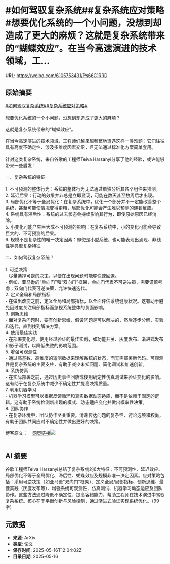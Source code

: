 # #如何驾驭复杂系统##复杂系统应对策略#想要优化系统的一个小问题，没想到却造成了更大的麻烦？这就是复杂系统带来的“蝴蝶效应”。在当今高速演进的技术领域，工...

**URL**: https://weibo.com/6105753431/Ps66C1RRD

## 原始摘要

<a href="https://m.weibo.cn/search?containerid=231522type%3D1%26t%3D10%26q%3D%23%E5%A6%82%E4%BD%95%E9%A9%BE%E9%A9%AD%E5%A4%8D%E6%9D%82%E7%B3%BB%E7%BB%9F%23&amp;extparam=%23%E5%A6%82%E4%BD%95%E9%A9%BE%E9%A9%AD%E5%A4%8D%E6%9D%82%E7%B3%BB%E7%BB%9F%23" data-hide=""><span class="surl-text">#如何驾驭复杂系统#</span></a><a href="https://m.weibo.cn/search?containerid=231522type%3D1%26t%3D10%26q%3D%23%E5%A4%8D%E6%9D%82%E7%B3%BB%E7%BB%9F%E5%BA%94%E5%AF%B9%E7%AD%96%E7%95%A5%23&amp;extparam=%23%E5%A4%8D%E6%9D%82%E7%B3%BB%E7%BB%9F%E5%BA%94%E5%AF%B9%E7%AD%96%E7%95%A5%23" data-hide=""><span class="surl-text">#复杂系统应对策略#</span></a><br><br>想要优化系统的一个小问题，没想到却造成了更大的麻烦？<br><br>这就是复杂系统带来的“蝴蝶效应”。<br><br>在当今高速演进的技术领域，工程师们越来越频繁地遭遇这样一类难题：它们往往具有高度不确定性、涉及多维度因素交织，且无法通过标准化方案简单套用。<br><br>针对这类复杂系统，来自谷歌的工程师Teiva Harsanyi分享了他的经验，或许能够带来一些启发：<br><br>一、复杂系统的特征<br><br>1. 不可预测的整体行为：系统的整体行为无法通过单独分析其各个组件来预测。<br>2. 延迟后果：行动的效果并非总是立即显现，可能在数天甚至数周后才出现。<br>3. 局部优化不等于全局优化：在复杂系统中，优化一个部分并不一定能改善整个系统，甚至可能使情况变得更糟，局部优化可能会产生难以预测的连锁反应。<br>4. 系统具有滞后性：系统的过去状态会持续影响其行为，即使原始原因已经消除。<br>5. 小变化可能产生巨大或不可预测的影响：在复杂系统中，小的变化可能会导致巨大的、不可预测的后果。<br>6. 规模不是复杂性的唯一决定因素：即使是小型系统，也可能表现出涌现、非线性等典型复杂特征<br><br>二、如何驾驭复杂系统？<br><br>1. 可逆决策<br>  - 尽量选择可逆的决策，以便在出现问题时能够快速回退。<br>  - 例如，亚马逊的“单向门”和“双向门”框架，单向门代表不可逆决策，需要谨慎考虑；双向门代表可逆决策，允许快速迭代。<br>2. 定义全局和局部指标<br>  - 在做出改变之前，定义全局和局部指标，以全面评估系统健康状况。这有助于避免因过度关注局部指标而忽视系统整体的负面影响。<br>3. 创新思维<br>  - 面对复杂问题时，要有创新思维，假设问题是可以解决的，然后逐步分解、实验和迭代，直到找到解决方案。<br>4. 使用最佳实践<br>  - 在部署变化时，使用经过验证的最佳实践，如功能开关、灰度发布、渐进式发布和影子测试，以降低失败的影响范围。<br>5. 增强可观测性<br>  - 通过高基数、高维度的遥测数据来理解系统的状态，而无需部署新代码。可观测性是复杂系统的主要支柱，有助于减少未知问题、简化调试和加速创新。<br>6. 系统仿真<br>  - 在实际部署之前，通过历史事件回放或使用确定性仿真测试来验证变化的影响。这有助于在复杂系统中减少不确定性并提高决策质量。<br>7. 利用机器学习<br>  - 机器学习模型可以根据反馈循环和真实数据动态适应，而不是依赖于固定的逻辑。这有助于系统检测新出现的模式、动态适应变化并做出概率性决策。<br>8. 团队协作<br>  - 在复杂环境中，团队协作至关重要。清晰传达问题的复杂性、讨论选项和权衡，有助于团队共同应对不确定性并做出更好的决策。<br><br>博客原文：<a href="https://weibo.cn/sinaurl?u=https%3A%2F%2Fwww.thecoder.cafe%2Fp%2Fcomplex-systems" data-hide=""><span class="url-icon"><img style="width: 1rem;height: 1rem" src="https://h5.sinaimg.cn/upload/2015/09/25/3/timeline_card_small_web_default.png" referrerpolicy="no-referrer"></span><span class="surl-text">网页链接</span></a><img style="" src="https://tvax4.sinaimg.cn/large/006Fd7o3gy1i1hf0yltf7j30zk0hsng5.jpg" referrerpolicy="no-referrer"><br><br>

## AI 摘要

谷歌工程师Teiva Harsanyi总结了复杂系统的6大特征：不可预测性、延迟效应、局部优化不等于全局优化、滞后性、蝴蝶效应及规模非唯一决定因素。应对策略包括：采用可逆决策（如亚马逊"双向门"框架）、定义全局/局部指标、创新思维、最佳实践（灰度发布等）、增强系统可观测性、仿真测试、机器学习动态适应及团队协作。这些方法通过降低不确定性、提高容错能力，帮助工程师在技术演进中驾驭复杂系统。核心在于平衡创新与风险控制，通过渐进式验证实现系统优化。（99字）

## 元数据

- **来源**: ArXiv
- **类型**: 论文
- **保存时间**: 2025-05-16T12:04:02Z
- **目录日期**: 2025-05-16
